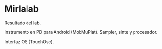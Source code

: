 # Mirlalab
Resultado del lab.

Instrumento en PD para Android (MobMuPlat).
Sampler, sinte y procesador.

Interfaz OS (TouchOsc). 
